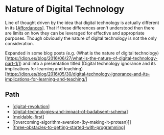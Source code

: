# Nature of Digital Technology

Line of thought driven by the idea that digital technology is actually different in its [[Affordances]]. That if these differences aren't understood then there are limits on how they can be leveraged for effective and appropriate purposes. Though obviously the nature of digital technology is not the only consideration.

Expanded in some blog posts (e.g. (What is the nature of digital technology)[https://djon.es/blog/2016/06/27/what-is-the-nature-of-digital-technology-part-1/]) and into a presentation titled (Digital technology ignorance and its implications for learning and teaching)[https://djon.es/blog/2016/05/30/digital-technology-ignorance-and-its-implications-for-learning-and-teaching/]

## Path

- [[digital-revolution]]
- [[digital-technologies-and-impact-of-badabsent-schema]]
- [[moldable-first]]
- [[overcoming-algorithm-aversion-(by-making-it-protean)]]
- [[three-obstacles-to-getting-started-with-programming]]

[//begin]: # "Autogenerated link references for markdown compatibility"
[Affordances]: affordances "Affordances"
[digital-revolution]: nodt/digital-revolution "Digital Revolution"
[digital-technologies-and-impact-of-badabsent-schema]: nodt/digital-technologies-and-impact-of-badabsent-schema "Digital technologies and impact of bad/absent schema"
[moldable-first]: nodt/moldable-first "Moldable first"
[three-obstacles-to-getting-started-with-programming]: nodt/three-obstacles-to-getting-started-with-programming "Three obstacles to getting started with programming"
[//end]: # "Autogenerated link references"